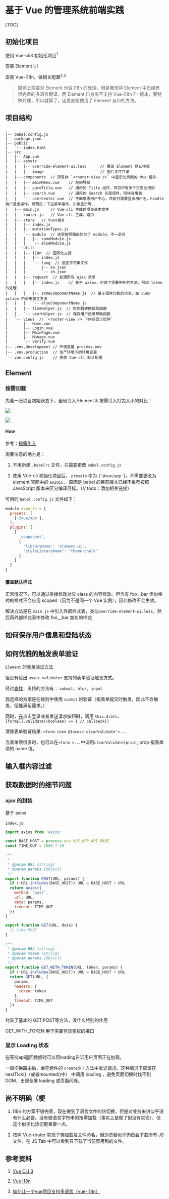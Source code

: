 # 基于 Vue 的管理系统前端实践

[TOC]

## 初始化项目

使用 Vue-cli3 初始化项目<sup>1</sup>

安装 Element UI

安装 Vue-i18n，做相关配置<sup>2,3</sup>

> 原则上需要对 Element 也做 I18n 的处理，但是我觉得 Element 中已经有很完善的多语言翻译，而 Element 自身尚不支持 Vue-i18n 7+ 版本，要特殊处理，所以就算了，这里直接使用了 Element 自带的方法。

## 项目结构

```
.
|-- babel.config.js
|-- package.json
|-- public
|   `-- index.html
|-- src
|   |-- App.vue
|   |-- assets 
|   |   |-- override-element-ui.less      // 覆盖 Element 默认样式
|   |   |-- image                         // 图片文件目录
|   |-- components  // 所有非 `<router-view />` 中显示的页面的 Vue 组件
|   |   |-- mainMenu.vue    // 左侧导航
|   |   |-- pureTitle.vue   // 通用的 Title 组件，项目中有多个页面会用到
|   |   |-- search.vue      // 通用的 Search 头部组件，同样会用到
|   |   `-- userCenter.vue  // 字面意思用户中心，目前只需要显示用户名，handle 用户退出操作。可预见：下拉菜单操作、头像显示等...
|   |-- main.js     // Vue-cli 生成的项目基本文件
|   |-- router.js   // Vue-cli 生成，路由
|   |-- store   // Vuex相关
|   |   |-- index.js
|   |   |-- mutationTypes.js
|   |   `-- module  // 这里按照路由划分了 module，不一定对
|   |   |   |-- someModule.js
|   |   |   `-- elseModule.js
|   |-- utils
|   |   |-- i18n  // 国际化支持
|   |   |   |-- index.js
|   |   |   `-- lang  // 语言字符串文件
|   |   |       |-- en.json
|   |   |       `-- zh.json
|   |   |-- request  // 处理所有 ajax 请求
|   |   |   |-- index.js    // 基于 axios，封装了需要用到的方法，例如 token 的处理
|   |   |   |-- someComponentName.js  // 基于组件分割的请求，在 Vuex action 中调用独立方法
|   |   |   `-- elseComponentName.js
|   |   |-- timeHelper.js  // 时间戳转换帮助函数
|   |   `-- userHelper.js  // 保存用户信息帮助函数
|   `-- views  // `<router-view /> 下内容显示组件`
|       |-- Home.vue
|       |-- Login.vue
|       |-- MainPage.vue
|       |-- Manage.vue
|       `-- Verify.vue
|-- .env.development // 环境变量 process.env
|-- .env.production  // 生产环境下的环境变量
`-- vue.config.js    // 更改 Vue-cli 默认配置
```

## Element 

### 按需加载

先看一张项目初始状态下，全局引入 Element & 按需引入打包大小的对比：

![](../pics/vue-manage-sys/2018-8-8_16-16-57.jpg)

![](../pics/vue-manage-sys/2018-8-8_16-16-27.jpg)

#### How

参考：[按需引入](https://element.eleme.io/#/zh-CN/component/quickstart#an-xu-yin-ru)

需要注意的地方是：

1. 不用新建 `.babelrc` 文件，只需要更改 `babel.config.js`

2. 使用 Vue-cli 初始化项目后， `presets` 中为 `['@vue/app']`，不需要更改为 element 官网中的 `es2015` 。原因是 babel 的目前版本已经不推荐按照 JavaScript 版本来区分编译目标。（// todo：添加相关链接）

可用的 `babel.config.js` 文件如下：

```javascript
module.exports = {
  presets: [
    ['@vue/app'],
  ],
  plugins: [
    [
      'component',
      {
        'libraryName': 'element-ui',
        "styleLibraryName": "theme-chalk"
      }
    ]
  ]
}
```

#### 覆盖默认样式

正常情况下，可以通过直接修改对应 class 的内容修改。但含有 foo__bar 类似格式的样式不会应用 scoped（因为不是同一个 Vue 实例），因此修改不会生效。

解决方法是在 `main.js` 中引入外部样式表，类似`override-element-ui.less`，然后再外部样式表中修改 foo__bar 类名的样式


## 如何保存用户信息和登陆状态

## 如何优雅的触发表单验证

`Element` 的[表单验证方法](https://element.eleme.io/#/zh-CN/component/form#form-attributes#biao-dan-yan-zheng)

但没有给出 `async-validator` 支持的表单验证触发方式。

经过[查找](https://regular-ui.github.io/ui-field/validation/)，支持的方法有： `submit, blur, input`

我选择的方案是在规则中使用 `submit` 时验证（指表单提交时触发，因此不会触发，但能满足需求。）

同时，在点击登录或者发送请求按钮时，调用 `this.$refs.[formEl].validate((boolean) => { // callback})`

清除表单验证结果: `<form-item @focus='clearValidate'>...`

当表单项很多时，也可以在`<form >...`中调用`clearValidate(prop)`, prop 指表单项的 name 值。

## 输入框内容过滤

## 获取数据时的细节问题

### ajax 的封装

基于 axios

`index.js`:

```javascript
import axios from 'axios'

const BASE_HOST = process.env.VUE_APP_API_BASE
const TIME_OUT = 1000 * 10

/**
 *
 * @param URL {string}
 * @param params {Object}
 */
export function POST(URL, params) {
  if (!URL.includes(BASE_HOST)) URL = BASE_HOST + URL
  return axios({
    method: 'post',
    url: URL,
    data: params,
    timeout: TIME_OUT
  })
}

export function GET(URL, data) {
  // like POST
}

/**
 * @param URL {string}
 * @param token {string}
 * @param params {Object}
 */
export function GET_WITH_TOKEN(URL, token, params) {
  if (!URL.includes(BASE_HOST)) URL = BASE_HOST + URL
  return GET(URL, {
    params,
    headers: {
      token: token
    },
    timeout: TIME_OUT
  })
}

```

封装了基本的 GET,POST等方法，没什么特别的作用

GET_WITH_TOKEN 用于需要登录鉴权的接口

### 显示 Loading 状态

在等待api返回数据时可以用loading告诉用户页面正在加载。

一般切换路由后，会在组件的 `created()` 方法中发送请求。这种情况下应该在 nextTick()（或者mounted()中） 中调用 loading ，避免页面切换时找不到 DOM，出现全屏 loading 或页面闪烁。


## 尚不明确（梗

1. I18n 的方案不够完善，现在做到了语言文件的热切换，但是对业务来讲似乎没有什么必要。没有做语言字符串的按需加载（事实上是做了但没有实现），但这个似乎比热切更重要一点。

2. 按照 Vue-router 实现了懒加载及文件命名，但浏览器似乎仍然会下载所有 JS 文件，在 JS Tab 中可以看到只下载了当前页用到的文件。

## 参考资料

1. [Vue CLI 3](https://cli.vuejs.org/guide/)

2. [Vue I18n](https://kazupon.github.io/vue-i18n/)

3. [如何让一个vue项目支持多语言（vue-i18n）](https://segmentfault.com/a/1190000015008808)

